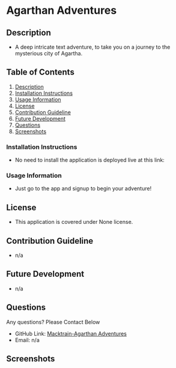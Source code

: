 # Agarthan Adventures
  
  ## Description<a name="Description"></a>
  - A deep intricate text adventure, to take you on a journey to the mysterious city of Agartha.
  ## Table of Contents
  1. [Description](#Description)
  2. [Installation Instructions](#Installation)
  3. [Usage Information](#usage)
  4. [License](#license)
  5. [Contribution Guideline](#contributing)
  6. [Future Development](#future)
  7. [Questions](#questions)
  8. [Screenshots](#screenshots)
 
 
  ### Installation Instructions <a name="installation"></a>
  - No need to install the application is deployed live at this link:
  ### Usage Information <a name="Usage"></a>
  - Just go to the app and signup to begin your adventure!
  ## License <a name="license"></a>
  - This application is covered under None license. 
  ## Contribution Guideline <a name="contribution"></a>
  - n/a
  ## Future Development <a name="tests"></a>
  - n/a
  ## Questions <a name="questions"></a>
  Any questions? Please Contact Below
  - GitHub Link: 
  [Macktrain-Agarthan Adventures](https://github.com/Macktrain/Agarthan-Adventures) 
  - Email: 
  n/a
  ## Screenshots <a name="screenshots"></a>
  ![]()
  
